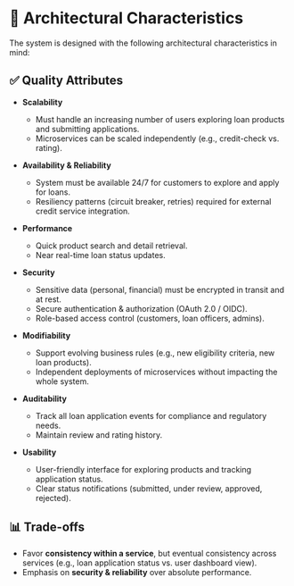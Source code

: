 # 📐 Architectural Characteristics

The system is designed with the following architectural characteristics in mind:

## ✅ Quality Attributes

- **Scalability**
    - Must handle an increasing number of users exploring loan products and submitting applications.
    - Microservices can be scaled independently (e.g., credit-check vs. rating).

- **Availability & Reliability**
    - System must be available 24/7 for customers to explore and apply for loans.
    - Resiliency patterns (circuit breaker, retries) required for external credit service integration.

- **Performance**
    - Quick product search and detail retrieval.
    - Near real-time loan status updates.

- **Security**
    - Sensitive data (personal, financial) must be encrypted in transit and at rest.
    - Secure authentication & authorization (OAuth 2.0 / OIDC).
    - Role-based access control (customers, loan officers, admins).

- **Modifiability**
    - Support evolving business rules (e.g., new eligibility criteria, new loan products).
    - Independent deployments of microservices without impacting the whole system.

- **Auditability**
    - Track all loan application events for compliance and regulatory needs.
    - Maintain review and rating history.

- **Usability**
    - User-friendly interface for exploring products and tracking application status.
    - Clear status notifications (submitted, under review, approved, rejected).

## 📊 Trade-offs

- Favor **consistency within a service**, but eventual consistency across services (e.g., loan application status vs. user dashboard view).
- Emphasis on **security & reliability** over absolute performance.
